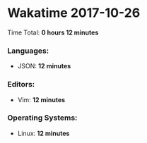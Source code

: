 # Wakatime 2017-10-26

Time Total: **0 hours 12 minutes**

### Languages:
- JSON: **12 minutes** 

### Editors:
- Vim: **12 minutes** 

### Operating Systems:
- Linux: **12 minutes** 

